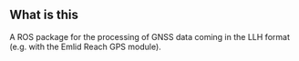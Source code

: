 ## What is this
A ROS package for the processing of GNSS data coming in the LLH format (e.g. with the Emlid Reach GPS module).

